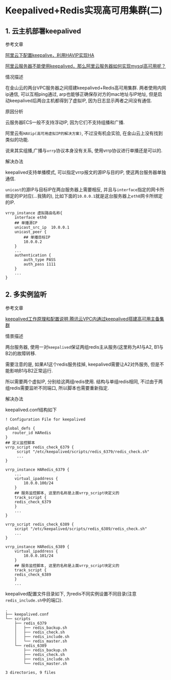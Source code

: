 # Keepalived+Redis实现高可用集群(二)

## 1. 云主机部署keepalived

参考文章

[阿里云下配置keepalive，利用HAVIP实现HA](https://yq.aliyun.com/articles/24155)

[阿里云服务器不能使用keepalived，那么阿里云服务器如何实现mysql高可用呢？](https://www.zhihu.com/question/48164814)

情况描述

在金山云的两台VPC服务器之间搭建keepalived+Redis高可用集群. 两者使用内网ip通信, 可以互相ping通过, arp也能够正确保存对方的mac地址与IP地址, 但是启动keepalived后两台主机都得到了虚拟IP, 因为日志显示两者之间没有通信.

原因分析

云服务器ECS一般不支持浮动IP, 因为它们不支持组播和广播.

阿里云有`HAVip(高可用虚拟IP的解决方案)`, 不过没有机会实验, 在金山云上没有找到类似的功能.

说来其实组播,广播与`vrrp`协议本身没有关系, 使用vrrp协议进行单播还是可以的.

解决办法

keepalived支持单播模式, 可以指定vrrp报文的源IP与目的IP, 使这两台服务器单独通信.

`unicast`的源IP与目标IP在两台服务器上需要相反, 并且与`interface`指定的网卡所绑定的IP对应(...我猜的), 比如下面的`10.0.0.1`就是这台服务器上`eth0`网卡所绑定的IP.

```
vrrp_instance 虚拟路由名称{
    interface eth0
    ## 单播源IP
    unicast_src_ip  10.0.0.1
    unicast_peer {
        ## 单播目标IP
        10.0.0.2
    }
    ...
    authentication {   
        auth_type PASS   
        auth_pass 1111
    }
    ...
}
```

## 2. 多实例监听

参考文章

[keepalived工作原理和配置说明 腾讯云VPC内通过keepalived搭建高可用主备集群](http://www.cnblogs.com/MYSQLZOUQI/p/5833998.html)

情景描述

两台服务器, 使用一对`keepalived`保证两组redis主从服务(这里称为A1与A2, B1与B2)的故障转移.

需要注意的是, 如果A1这个redis服务挂掉, keepalived需要让A2对外服务, 但是不能影响B1与B2正常运行.

所以需要两个虚拟IP, 分别给这两组redis使用. 结构与单组redis相同, 不过由于两组redis需要监听不同端口, 所以脚本也需要重新指定.

解决办法

keepalived.conf结构如下

```
! Configuration File for keepalived

global_defs {
   router_id HARedis
}
## 定义监控脚本
vrrp_script redis_check_6379 { 
     script "/etc/keepalived/scripts/redis_6379/redis_check.sh" 
     ...
}

vrrp_instance HARedis_6379 {
    ...
    virtual_ipaddress {  
        10.0.0.100/24
    }
    ## 服务监控脚本, 这里的名称是上面vrrp_script块定义的
    track_script {
	redis_check_6379
    } 
    ...
}

vrrp_script redis_check_6389 { 
    script "/etc/keepalived/scripts/redis_6389/redis_check.sh" 
    ...
}

vrrp_instance HARedis_6389 {
    virtual_ipaddress {  
        10.0.0.101/24
    }
    ## 服务监控脚本, 这里的名称是上面vrrp_script块定义的
    track_script {
	redis_check_6389
    } 
    ...
```

keepalived配置文件目录如下, 为redis不同实例设置不同目录(注意`redis_include.sh`中的端口).

```
.
├── keepalived.conf
└── scripts
    ├── redis_6379
    │   ├── redis_backup.sh
    │   ├── redis_check.sh
    │   ├── redis_include.sh
    │   └── redis_master.sh
    └── redis_6389
        ├── redis_backup.sh
        ├── redis_check.sh
        ├── redis_include.sh
        └── redis_master.sh

3 directories, 9 files
```